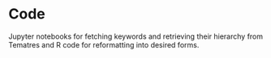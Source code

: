# Code

Jupyter notebooks for fetching keywords and retrieving their hierarchy from Tematres and R code for reformatting into desired forms. 
